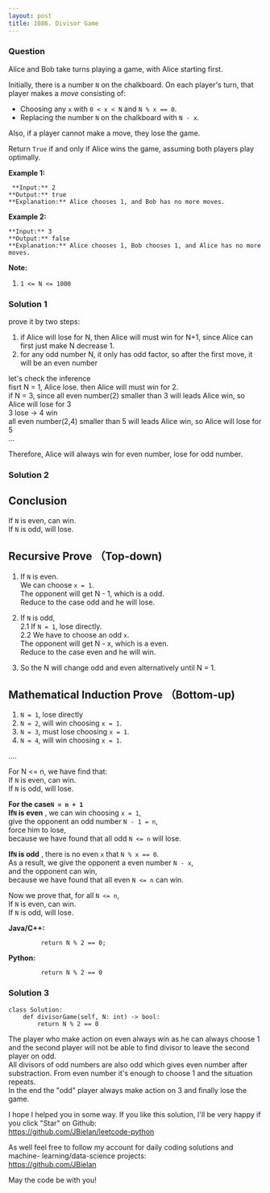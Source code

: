 ```yaml
---
layout: post
title: 1086. Divisor Game
---
```

### Question
Alice and Bob take turns playing a game, with Alice starting first.

Initially, there is a number `N` on the chalkboard.  On each player's turn,
that player makes a _move_  consisting of:

  * Choosing any `x` with `0 < x < N` and `N % x == 0`.
  * Replacing the number `N` on the chalkboard with `N - x`.

Also, if a player cannot make a move, they lose the game.

Return `True` if and only if Alice wins the game, assuming both players play
optimally.



 **Example 1:**

    
    
     **Input:** 2
    **Output:** true
    **Explanation:** Alice chooses 1, and Bob has no more moves.
    

**Example 2:**

    
    
    **Input:** 3
    **Output:** false
    **Explanation:** Alice chooses 1, Bob chooses 1, and Alice has no more moves.
    



 **Note:**

  1. `1 <= N <= 1000`

### Solution 1
prove it by two steps:

  1. if Alice will lose for N, then Alice will must win for N+1, since Alice can first just make N decrease 1.
  2. for any odd number N, it only has odd factor, so after the first move, it will be an even number

let's check the inference  
fisrt N = 1, Alice lose. then Alice will must win for 2.  
if N = 3, since all even number(2) smaller than 3 will leads Alice win, so
Alice will lose for 3  
3 lose -> 4 win  
all even number(2,4) smaller than 5 will leads Alice win, so Alice will lose
for 5  
...

Therefore, Alice will always win for even number, lose for odd number.


### Solution 2
##  **Conclusion**

If `N` is even, can win.  
If `N` is odd, will lose.

##  **Recursive Prove （Top-down)**

  1. If `N` is even.  
We can choose `x = 1`.  
The opponent will get N - 1, which is a odd.  
Reduce to the case odd and he will lose.

  2. If `N` is odd,  
2.1 If `N = 1`, lose directly.  
2.2 We have to choose an odd `x`.  
The opponent will get N - x, which is a even.  
Reduce to the case even and he will win.

  3. So the N will change odd and even alternatively until N = 1.

##  **Mathematical Induction Prove （Bottom-up)**

  1. `N = 1`, lose directly
  2. `N = 2`, will win choosing `x = 1`.
  3. `N = 3`, must lose choosing `x = 1`.
  4. `N = 4`, will win choosing `x = 1`.

....

For N <= n, we have find that:  
If `N` is even, can win.  
If `N` is odd, will lose.

 **For the case`N = n + 1`**  
 **If`N` is even** , we can win choosing `x = 1`,  
give the opponent an odd number `N - 1 = n`,  
force him to lose,  
because we have found that all odd `N <= n` will lose.

 **If`N` is odd** , there is no even `x` that `N % x == 0`.  
As a result, we give the opponent a even number `N - x`,  
and the opponent can win,  
because we have found that all even `N <= n` can win.

Now we prove that, for all `N <= n`,  
If `N` is even, can win.  
If `N` is odd, will lose.

 **Java/C++:**

    
    
             return N % 2 == 0;
    

**Python:**

    
    
             return N % 2 == 0
    


### Solution 3
    
    
    class Solution:
    	def divisorGame(self, N: int) -> bool:
    		return N % 2 == 0
    

The player who make action on even always win as he can always choose 1 and
the second player will not be able to find divisor to leave the second player
on odd.  
All divisors of odd numbers are also odd which gives even number after
substraction. From even number it's enough to choose 1 and the situation
repeats.  
In the end the "odd" player always make action on 3 and finally lose the game.

I hope I helped you in some way. If you like this solution, I'll be very happy
if you click "Star" on Github:  
<https://github.com/JBielan/leetcode-python>

As well feel free to follow my account for daily coding solutions and machine-
learning/data-science projects:  
<https://github.com/JBielan>

May the code be with you!



